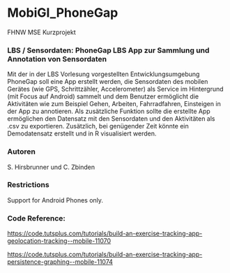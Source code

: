 # MobiGI_PhoneGap
FHNW MSE Kurzprojekt

### LBS / Sensordaten: PhoneGap LBS App zur Sammlung und Annotation von Sensordaten 
Mit der in der LBS Vorlesung vorgestellten Entwicklungsumgebung PhoneGap soll eine App erstellt werden,
        die Sensordaten des mobilen Gerätes (wie GPS, Schrittzähler, Accelerometer) als Service im Hintergrund 
        (mit Focus auf Android) sammelt und dem Benutzer ermöglicht die Aktivitäten wie zum Beispiel Gehen, Arbeiten,
        Fahrradfahren, Einsteigen in der App zu annotieren.
        Als zusätzliche Funktion sollte die erstellte App ermöglichen den Datensatz mit den Sensordaten und
        den Aktivitäten als .csv zu exportieren. Zusätzlich, bei genügender Zeit könnte ein Demodatensatz erstellt und
        in R visualisiert werden.

### Autoren
S. Hirsbrunner und C. Zbinden

### Restrictions
Support for Android Phones only.

### Code Reference:
https://code.tutsplus.com/tutorials/build-an-exercise-tracking-app-geolocation-tracking--mobile-11070

https://code.tutsplus.com/tutorials/build-an-exercise-tracking-app-persistence-graphing--mobile-11074
